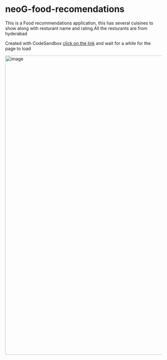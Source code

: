 # neoG-food-recomendations


This is a Food recommendations application, this has several cuisines to show along with resturant name and rating.All the resturants are from hyderabad



Created with CodeSandbox [click on the link](https://xkw090.csb.app/) and wait for a while for the page to load 


<img width="960" alt="image" src="https://user-images.githubusercontent.com/67045730/190404511-c73bf00f-21d2-45ed-9dbf-70f6d84dd488.png">


